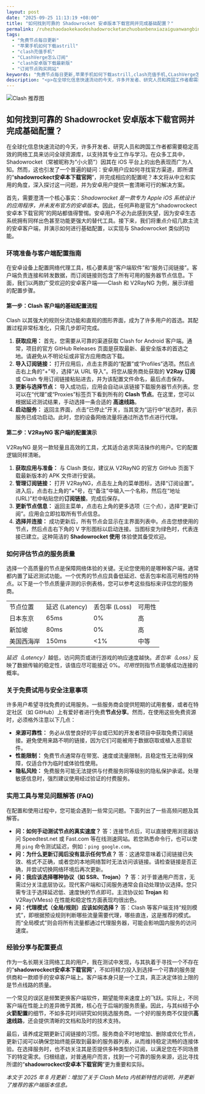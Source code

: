 ```yaml
---
layout: post
date: "2025-09-25 11:13:19 +08:00"
title: "如何找到可靠的 Shadowrocket 安卓版本下载官网并完成基础配置？"
permalink: /ruhezhaodaokekaodeshadowrocketanzhuobanbenxiazaiguanwangbingwanchengjichupeizhi/
tags:
  - "免费节点每日更新"
  - "苹果手机如何下载astrill"
  - "clash充值手机"
  - "CLashVerge怎么订阅"
  - "clash安卓版下载最新版"
  - "订阅节点购买网站"
keywords: "免费节点每日更新,苹果手机如何下载astrill,clash充值手机,CLashVerge怎么订阅,clash安卓版下载最新版,订阅节点购买网站"
description: "<p>在全球化信息快速流动的今天，许多开发者、研究人员和跨国工作者都需要稳定高效的网络工具来访问全球资源库，以支持其专业工作与学习。在众多工具中，Shadowrocket（常被昵称为“小火箭”）因其在 iOS 平台上的出色表现而广为人知。然而，这也引发了一个普遍的疑问：安卓用户应如何寻找官方渠道，即所谓的“<strong>shadowrockect安卓本下载官网</strong>”，并完成相应的配置呢？本文将从中立和实用的角度，深入探讨这一问题，并为安卓用户提供一套清晰可行的解决方案。</p>"
---
```


![Clash 推荐图](https://clashjd.github.io/assets/img/付费小火箭机场推荐.png)

## 如何找到可靠的 Shadowrocket 安卓版本下载官网并完成基础配置？

<p>在全球化信息快速流动的今天，许多开发者、研究人员和跨国工作者都需要稳定高效的网络工具来访问全球资源库，以支持其专业工作与学习。在众多工具中，Shadowrocket（常被昵称为“小火箭”）因其在 iOS 平台上的出色表现而广为人知。然而，这也引发了一个普遍的疑问：安卓用户应如何寻找官方渠道，即所谓的“<strong>shadowrockect安卓本下载官网</strong>”，并完成相应的配置呢？本文将从中立和实用的角度，深入探讨这一问题，并为安卓用户提供一套清晰可行的解决方案。</p>
<p>首先，需要澄清一个核心事实：<em>Shadowrocket 是一款专为 Apple iOS 系统设计的应用程序，并未发布官方的安卓版本</em>。因此，任何声称是官方“shadowrockect安卓本下载官网”的网站都值得警惕。安卓用户不必为此感到失望，因为安卓生态系统拥有同样出色甚至功能更强大的替代工具。接下来，我们将重点介绍几款主流的安卓客户端，并演示如何进行基础配置，以实现与 Shadowrocket 类似的功能。</p>

<h3>环境准备与客户端配置指南</h3>
<p>在安卓设备上配置网络代理工具，核心要素是“客户端软件”和“服务订阅链接”。客户端负责连接和转发数据，而订阅链接则包含了所有可用的服务器节点信息。下面，我们以两款广受欢迎的安卓客户端——Clash 和 V2RayNG 为例，展示详细的配置步骤。</p>

<h4>第一步：Clash 客户端的基础配置流程</h4>
<p>Clash 以其强大的规则分流功能和直观的图形界面，成为了许多用户的首选。其配置过程非常标准化，只需几步即可完成。</p>
<ol>
    <li><strong>获取应用：</strong> 首先，您需要从可靠的渠道获取 Clash for Android 客户端。通常，项目的官方 GitHub Releases 页面是获取最新、最安全版本的首选之地。请避免从不明论坛或非官方应用商店下载。</li>
    <li><strong>导入订阅链接：</strong> 打开应用后，点击主界面的“配置”或“Profiles”选项。然后点击右上角的“+”号，选择“从 URL 导入”。将您从服务商处获取的 <strong>V2Ray 订阅</strong> 或 Clash 专用订阅链接粘贴进去，并为该配置文件命名，最后点击保存。</li>
    <li><strong>更新与选择节点：</strong> 导入成功后，应用会自动从该链接下载服务器节点列表。您可以在“代理”或“Proxies”标签页下看到所有的 <strong>Clash 节点</strong>。在这里，您可以根据延迟测试结果，手动选择一条合适的 <strong>高速线路</strong>。</li>
    <li><strong>启动服务：</strong> 返回主界面，点击“已停止”开关，当其变为“运行中”状态时，表示服务已成功启动。此时，您的设备网络流量将通过所选节点进行代理。</li>
</ol>

<h4>第二步：V2RayNG 客户端的配置演示</h4>
<p>V2RayNG 是另一款轻量且高效的工具，尤其适合追求简洁操作的用户。它的配置逻辑同样清晰。</p>
<ol>
    <li><strong>获取应用与准备：</strong> 与 Clash 类似，建议从 V2RayNG 的官方 GitHub 页面下载最新版本的 APK 文件进行安装。</li>
    <li><strong>管理订阅链接：</strong> 打开 V2RayNG，点击左上角的菜单图标，选择“订阅设置”。进入后，点击右上角的“+”号，在“备注”中输入一个名称，然后在“地址(URL)”栏中粘贴您的<strong>订阅链接</strong>。完成后保存。</li>
    <li><strong>更新节点信息：</strong> 返回主菜单，点击右上角的更多选项（三个点），选择“更新订阅”。应用会立即拉取所有节点信息。</li>
    <li><strong>选择并连接：</strong> 成功更新后，所有节点会显示在主界面列表中。点击您想使用的节点，然后点击右下角的 V 字形图标以启动连接。当图标变为绿色时，代表连接已建立。这种简洁的 <strong>Shadowrocket 使用</strong> 体验使其备受欢迎。</li>
</ol>

<h3>如何评估节点的服务质量</h3>
<p>选择一个高质量的节点是保障网络体验的关键。无论您使用的是哪种客户端，通常都内置了延迟测试功能。一个优秀的节点应具备低延迟、低丢包率和高可用性的特点。以下是一个节点质量评测的示例表格，您可以参考这些指标来评估您的服务商。</p>
<table>
  <tr>
    <td>节点位置</td>
    <td>延迟 (Latency)</td>
    <td>丢包率 (Loss)</td>
    <td>可用性</td>
  </tr>
  <tr>
    <td>日本东京</td>
    <td>65ms</td>
    <td>0%</td>
    <td>高</td>
  </tr>
  <tr>
    <td>新加坡</td>
    <td>80ms</td>
    <td>0%</td>
    <td>高</td>
  </tr>
  <tr>
    <td>美国西海岸</td>
    <td>150ms</td>
    <td>&lt;1%</td>
    <td>中等</td>
  </tr>
</table>
<p><em>延迟（Latency）</em>越低，访问网页或进行游戏的响应速度越快。<em>丢包率（Loss）</em>反映了数据传输的稳定性，该值应尽可能接近 0%。<em>可用性</em>则指节点能够成功连接的概率。</p>

<h3>关于免费试用与安全注意事项</h3>
<p>许多用户希望寻找免费的试用服务。一些服务商会提供短期的试用套餐，或者在特定社区（如 GitHub）上有爱好者进行免费<strong>节点分享</strong>。然而，在使用这些免费资源时，必须格外注意以下几点：</p>
<ul>
    <li><strong>来源可靠性：</strong> 务必从信誉良好的平台或已知的开发者项目中获取免费订阅链接。避免使用来路不明的链接，因为它们可能被用于数据窃取或植入恶意软件。</li>
    <li><strong>性能限制：</strong> 免费节点通常存在带宽、速度或流量限制，且稳定性无法得到保障，仅适合作为临时或体验性使用。</li>
    <li><strong>隐私风险：</strong> 免费服务可能无法提供与付费服务同等级别的隐私保护承诺。处理敏感信息时，强烈建议使用经过验证的付费服务。</li>
</ul>

<h3>实用工具与常见问题解答 (FAQ)</h3>
<p>在配置和使用过程中，您可能会遇到一些常见问题。下面列出了一些高频问题及其解答。</p>
<ul>
    <li><strong>问：如何手动测试节点的真实速度？</strong>
        答：连接节点后，可以直接使用浏览器访问 Speedtest.net 或 Fast.com 等在线测速网站。若您熟悉命令行，也可以使用 <code>ping</code> 命令测试延迟，例如：<code>ping google.com</code>。</li>
    <li><strong>问：为什么更新订阅后没有显示任何节点？</strong>
        答：这通常意味着订阅链接已失效、格式不正确，或者您的本地网络暂时无法访问该链接。请检查链接是否正确，并尝试切换网络环境后再次更新。</li>
    <li><strong>问：我应该选择哪种协议（如 SSR、Trojan）？</strong>
        答：对于普通用户而言，无需过分关注底层协议。现代客户端和订阅服务通常会自动处理协议选择。您只需专注于选择延迟低、速度快的节点即可。主流协议如 <strong>Trojan</strong> 和 V2Ray(VMess) 在性能和稳定性方面表现均很出色。</li>
    <li><strong>问：代理模式（全局/规则）应该如何选择？</strong>
        答：Clash 等客户端支持“规则模式”，即根据预设规则判断哪些流量需要代理，哪些直连，这是推荐的模式。而“全局模式”则会将所有流量都通过代理服务器，可能会影响国内服务的访问速度。</li>
</ul>

<h3>经验分享与配置要点</h3>
<p>作为一名长期关注网络工具的用户，我在测试中发现，与其执着于寻找一个不存在的“<strong>shadowrockect安卓本下载官网</strong>”，不如将精力投入到选择一个可靠的服务提供商和一款顺手的安卓客户端上。客户端本身只是一个工具，真正决定体验上限的是节点线路的质量。</p>
<p>一个常见的误区是频繁更换客户端软件，期望能带来速度上的飞跃。实际上，不同客户端在性能上的差异微乎其微，核心在于后端的服务质量。因此，与其纠结于<strong>小火箭配置</strong>的细节，不如多花时间研究如何挑选服务商。一个好的服务商不仅提供<strong>高速线路</strong>，还会提供清晰的文档和及时的技术支持。</p>
<p>最后，请养成定期更新订阅链接的习惯。服务商会不时地增加、删除或优化节点，更新订阅可以确保您始终能获取到最新的服务器列表，从而维持稳定流畅的连接体验。在选择服务时，也不妨关注其是否提供多种类型的订阅，以满足您在不同场景下的特定需求。归根结底，对普通用户而言，找到一个可靠的服务来源，远比寻找所谓的“<strong>shadowrockect安卓本下载官网</strong>”更为重要和实际。</p>

<p><em>本文于 2025 年 8 月更新：增加了关于 Clash Meta 内核新特性的说明，并更新了推荐的客户端版本信息。</em></p>